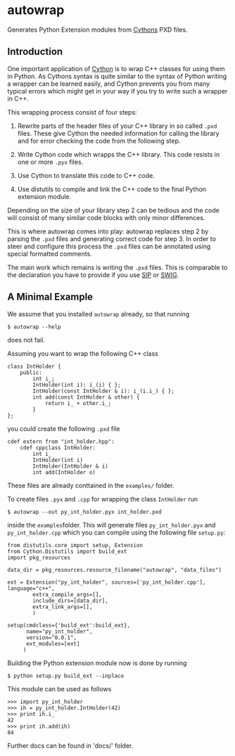 autowrap
========

Generates Python Extension modules from [Cythons](http://cython.org) PXD files.

Introduction
------------

One important application of [Cython](http://cython.org) is to wrap C++ classes
for using them in Python. As Cythons syntax is quite similar to the syntax of
Python writing a wrapper can be learned easily, and Cython prevents you
from many typical errors which might get in your way if you try  to write
such a wrapper in C++.


This wrapping process consist of four steps:

  1. Rewrite parts of the header files of your C++ library in so called `.pxd`
     files. These give Cython the needed information for calling the
     library and for error checking the code from the following step.

  2. Write Cython code which wrapps the C++ library. This code resists
     in one or more `.pyx` files.

  3. Use Cython to translate this code  to C++ code.

  4. Use distutils to compile and link the C++ code to the final  Python
     extension module.

Depending on the size of your library step 2 can be tedious and
the code will consist of many similar code blocks with only minor differences.

This is where autowrap comes into play: autowrap replaces step 2 by
parsing the `.pxd` files and generating correct code for step 3.
In order to steer and configure this process the `.pxd` files can be
annotated using special formatted comments.

The main work which remains is writing the `.pxd` files. This is comparable to
the declaration you have to provide if you use
[SIP](http://www.riverbankcomputing.com/software/sip)
or [SWIG](http://swig.org).


A Minimal Example
-----------------

We assume that you installed `autowrap` already, so that running

    $ autowrap --help

does not fail.


Assuming you want to wrap the following C++ class

    class IntHolder {
        public:
            int i_;
            IntHolder(int i): i_(i) { };
            IntHolder(const IntHolder & i): i_(i.i_) { };
            int add(const IntHolder & other) {
                return i_ + other.i_;
            }
    };

you could create the following `.pxd` file

    cdef extern from "int_holder.hpp":
        cdef cppclass IntHolder:
            int i_
            IntHolder(int i)
            IntHolder(IntHolder & i)
            int add(IntHolder o)

These files are already conttained in the `examples/` folder.

To create files `.pyx` and `.cpp` for wrapping the class `IntHolder`
run

    $ autowrap --out py_int_holder.pyx int_holder.pxd

inside the `examples`folder.  This will generate files `py_int_holder.pyx` and
`py_int_holder.cpp` which you can compile using the following file `setup.py`:


    from distutils.core import setup, Extension
    from Cython.Distutils import build_ext
    import pkg_resources

    data_dir = pkg_resources.resource_filename("autowrap", "data_files")

    ext = Extension("py_int_holder", sources=['py_int_holder.cpp'], language="c++",
            extra_compile_args=[],
            include_dirs=[data_dir],
            extra_link_args=[],
            )

    setup(cmdclass={'build_ext':build_ext},
          name="py_int_holder",
          version="0.0.1",
          ext_modules=[ext]
         )

Building the Python extension module now is done by running

    $ python setup.py build_ext --inplace

This module can be used as follows

    >>> import py_int_holder
    >>> ih = py_int_holder.IntHolder(42)
    >>> print ih.i_
    42
    >>> print ih.add(ih)
    84

Further docs can be found in 'docs/' folder.
